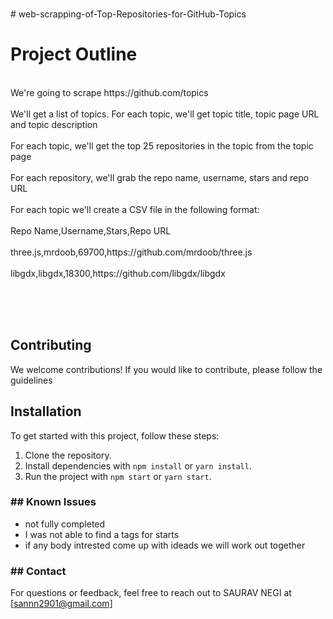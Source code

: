 <br># web-scrapping-of-Top-Repositories-for-GitHub-Topics
<h1>Project Outline</h1>
<br>We're going to scrape https://github.com/topics</br>
<br>We'll get a list of topics. For each topic, we'll get topic title, topic page URL and topic description</br>
<br>For each topic, we'll get the top 25 repositories in the topic from the topic page</br>
<br>For each repository, we'll grab the repo name, username, stars and repo URL</br>
<br>For each topic we'll create a CSV file in the following format:</br>
<br>Repo Name,Username,Stars,Repo URL</br>
<br>three.js,mrdoob,69700,https://github.com/mrdoob/three.js</br>
<br>libgdx,libgdx,18300,https://github.com/libgdx/libgdx</p></br>
<br></br>
<h2>Contributing</h2>

We welcome contributions! If you would like to contribute, please follow the guidelines

<h2>Installation</h2>

To get started with this project, follow these steps:

1. Clone the repository.
2. Install dependencies with `npm install` or `yarn install`.
3. Run the project with `npm start` or `yarn start`.

<h3>## Known Issues</h3>

- not fully completed 
- I was not able to find a tags for starts
- if any body intrested come up with ideads we will work out together

<h3>## Contact</h3>

For questions or feedback, feel free to reach out to SAURAV NEGI at [sannn2901@gmail.com]


